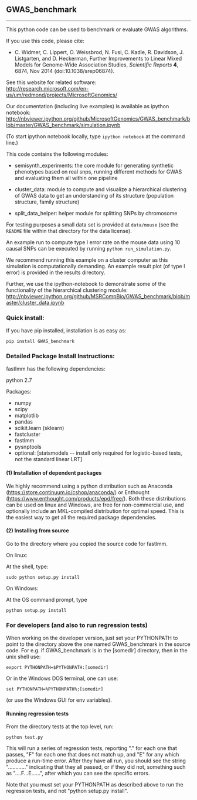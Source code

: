 ## GWAS_benchmark
-------------------------------------

This python code can be used to benchmark or evaluate GWAS algorithms.
  
If you use this code, please cite:

* C. Widmer, C. Lippert, O. Weissbrod, N. Fusi, C. Kadie, R. Davidson, J. Listgarten, and D. Heckerman, Further Improvements to Linear Mixed Models for Genome-Wide Association Studies, _Scientific Reports_ **4**, 6874, Nov 2014 (doi:10.1038/srep06874).

See this website for related software:  
http://research.microsoft.com/en-us/um/redmond/projects/MicrosoftGenomics/

Our documentation (including live examples) is available as ipython notebook:
http://nbviewer.ipython.org/github/MicrosoftGenomics/GWAS_benchmark/blob/master/GWAS_benchmark/simulation.ipynb

(To start ipython notebook locally, type `ipython notebook` at the command line.)

This code contains the following modules:

* semisynth_experiments: the core module for generating synthetic phenotypes based on real snps, running different methods for GWAS and evaluating them all within one pipeline

* cluster_data: module to compute and visualize a hierarchical clustering of GWAS data to get an understanding of its structure (population structure, family structure)

* split_data_helper: helper module for splitting SNPs by chromosome

For testing purposes a small data set is provided at `data/mouse` (see the `README` file within that directory for the data license).

An example run to compute type I error rate on the mouse data using 10 causal SNPs can be executed by running `python run_simulation.py`.

We recommend running this example on a cluster computer as this simulation is computationally demanding. An example result plot (of type I error) is provided in the results directory.

Further, we use the ipython-notebook to demonstrate some of the functionality of the hierarchical clustering module: 
http://nbviewer.ipython.org/github/MSRCompBio/GWAS_benchmark/blob/master/cluster_data.ipynb

### Quick install:


If you have pip installed, installation is as easy as:

```
pip install GWAS_benchmark
```


### Detailed Package Install Instructions:


fastlmm has the following dependencies:

python 2.7

Packages:

* numpy
* scipy
* matplotlib
* pandas
* scikit.learn (sklearn)
* fastcluster
* fastlmm
* pysnptools
* optional: [statsmodels -- install only required for logistic-based tests, not the standard linear LRT]


#### (1) Installation of dependent packages

We highly recommend using a python distribution such as 
Anaconda (https://store.continuum.io/cshop/anaconda/) 
or Enthought (https://www.enthought.com/products/epd/free/).
Both these distributions can be used on linux and Windows, are free 
for non-commercial use, and optionally include an MKL-compiled distribution
for optimal speed. This is the easiest way to get all the required package
dependencies.


#### (2) Installing from source

Go to the directory where you copied the source code for fastlmm.

On linux:

At the shell, type: 
```
sudo python setup.py install
```

On Windows:

At the OS command prompt, type 
```
python setup.py install
```


### For developers (and also to run regression tests)

When working on the developer version, just set your PYTHONPATH to point to the directory
above the one named GWAS_benchmark in the source code. For e.g. if GWAS_benchmark is 
in the [somedir] directory, then in the unix shell use:
```
export PYTHONPATH=$PYTHONPATH:[somedir]
```
Or in the Windows DOS terminal, one can use: 
```
set PYTHONPATH=%PYTHONPATH%;[somedir]
```
(or use the Windows GUI for env variables).

#### Running regression tests

From the directory tests at the top level, run:
```
python test.py
```
This will run a
series of regression tests, reporting "." for each one that passes, "F" for each
one that does not match up, and "E" for any which produce a run-time error. After
they have all run, you should see the string "............" indicating that they 
all passed, or if they did not, something such as "....F...E......", after which
you can see the specific errors.

Note that you must set your PYTHONPATH as described above to run the 
regression tests, and not "python setup.py install".
